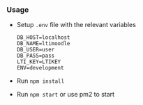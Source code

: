 ### Usage

- Setup `.env` file with the relevant variables

  ```
  DB_HOST=localhost
  DB_NAME=ltimoodle
  DB_USER=user
  DB_PASS=pass
  LTI_KEY=LTIKEY
  ENV=development
  ```
- Run `npm install`

- Run `npm start` or use pm2 to start

